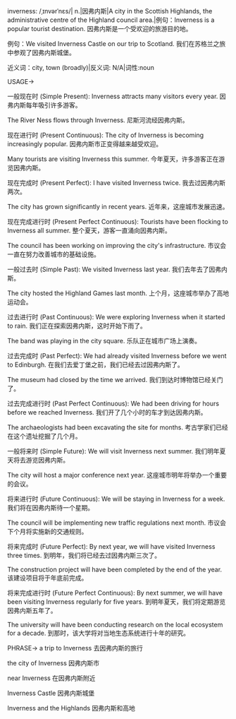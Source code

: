 inverness: /ˌɪnvərˈnɛs/| n.|因弗内斯|A city in the Scottish Highlands, the administrative centre of the Highland council area.|例句：Inverness is a popular tourist destination. 因弗内斯是一个受欢迎的旅游目的地。

例句：We visited Inverness Castle on our trip to Scotland.  我们在苏格兰之旅中参观了因弗内斯城堡。

近义词：city, town (broadly)|反义词: N/A|词性:noun


USAGE->

一般现在时 (Simple Present):
Inverness attracts many visitors every year.  因弗内斯每年吸引许多游客。

The River Ness flows through Inverness.  尼斯河流经因弗内斯。


现在进行时 (Present Continuous):
The city of Inverness is becoming increasingly popular.  因弗内斯市正变得越来越受欢迎。

Many tourists are visiting Inverness this summer.  今年夏天，许多游客正在游览因弗内斯。


现在完成时 (Present Perfect):
I have visited Inverness twice.  我去过因弗内斯两次。

The city has grown significantly in recent years.  近年来，这座城市发展迅速。


现在完成进行时 (Present Perfect Continuous):
Tourists have been flocking to Inverness all summer.  整个夏天，游客一直涌向因弗内斯。

The council has been working on improving the city's infrastructure.  市议会一直在努力改善城市的基础设施。


一般过去时 (Simple Past):
We visited Inverness last year.  我们去年去了因弗内斯。

The city hosted the Highland Games last month.  上个月，这座城市举办了高地运动会。


过去进行时 (Past Continuous):
We were exploring Inverness when it started to rain.  我们正在探索因弗内斯，这时开始下雨了。

The band was playing in the city square.  乐队正在城市广场上演奏。


过去完成时 (Past Perfect):
We had already visited Inverness before we went to Edinburgh.  在我们去爱丁堡之前，我们已经去过因弗内斯了。

The museum had closed by the time we arrived.  我们到达时博物馆已经关门了。


过去完成进行时 (Past Perfect Continuous):
We had been driving for hours before we reached Inverness.  我们开了几个小时的车才到达因弗内斯。

The archaeologists had been excavating the site for months.  考古学家们已经在这个遗址挖掘了几个月。


一般将来时 (Simple Future):
We will visit Inverness next summer.  我们明年夏天将去游览因弗内斯。

The city will host a major conference next year.  这座城市明年将举办一个重要的会议。


将来进行时 (Future Continuous):
We will be staying in Inverness for a week.  我们将在因弗内斯待一个星期。

The council will be implementing new traffic regulations next month.  市议会下个月将实施新的交通规则。


将来完成时 (Future Perfect):
By next year, we will have visited Inverness three times.  到明年，我们将已经去过因弗内斯三次了。

The construction project will have been completed by the end of the year.  该建设项目将于年底前完成。


将来完成进行时 (Future Perfect Continuous):
By next summer, we will have been visiting Inverness regularly for five years.  到明年夏天，我们将定期游览因弗内斯五年了。

The university will have been conducting research on the local ecosystem for a decade.  到那时，该大学将对当地生态系统进行十年的研究。


PHRASE->
a trip to Inverness  去因弗内斯的旅行

the city of Inverness  因弗内斯市

near Inverness  在因弗内斯附近

Inverness Castle  因弗内斯城堡

Inverness and the Highlands  因弗内斯和高地
